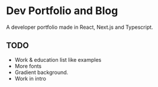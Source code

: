 # Dev Portfolio and Blog

A developer portfolio made in React, Next.js and Typescript. 

## TODO
 * Work & education list like examples
 * More fonts
 * Gradient background.
 * Work in intro